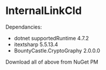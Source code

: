# InternalLinkCld
Dependancies:
* dotnet supportedRuntime 4.7.2
* itextsharp 5.5.13.4
* BountyCastle.CryptoGraphy 2.0.0.0

Download all of above from NuGet PM
